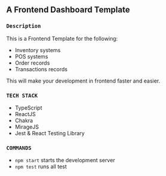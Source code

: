 ## A Frontend Dashboard Template

### `Description`

This is a Frontend Template for the following:
- Inventory systems
- POS systems
- Order records
- Transactions records

This will make your development in frontend faster and easier.

### `TECH STACK`

- TypeScript
- ReactJS
- Chakra
- MirageJS
- Jest & React Testing Library

### `COMMANDS`

- `npm start` starts the development server
- `npm test` runs all test